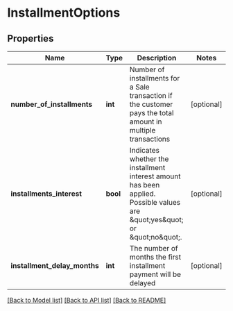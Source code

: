 # InstallmentOptions

## Properties
Name | Type | Description | Notes
------------ | ------------- | ------------- | -------------
**number_of_installments** | **int** | Number of installments for a Sale transaction if the customer pays the total amount in multiple transactions | [optional] 
**installments_interest** | **bool** | Indicates whether the installment interest amount has been applied. Possible values are \&quot;yes\&quot; or \&quot;no\&quot;. | [optional] 
**installment_delay_months** | **int** | The number of months the first installment payment will be delayed | [optional] 

[[Back to Model list]](../README.md#documentation-for-models) [[Back to API list]](../README.md#documentation-for-api-endpoints) [[Back to README]](../README.md)


